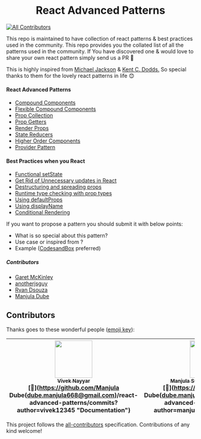 # <h1 align="center">React Advanced Patterns </h1>
[![All Contributors](https://img.shields.io/badge/all_contributors-7-orange.svg?style=flat-square)](#contributors)


<p> This repo is maintained to have collection of react patterns & best practices used in the community. This repo provides you the collated list of all the patterns used in the community. If You have discovered one & would love to share your own react pattern simply send us a PR 🙌 </p>

This is highly inspired from [Michael Jackson](https://github.com/mjackson) & [Kent C. Dodds.](https://twitter.com/kentcdodds) So special thanks to them for the lovely react patterns in life 😊 


#### React Advanced Patterns

* [Compound Components](https://github.com/manjula91/react-advanced-patterns/tree/master/compound-components)
* [Flexible Compound Components](https://github.com/manjula91/react-advanced-patterns/tree/master/flexible-compound-components
)
* [Prop Collection](https://github.com/manjula91/react-advanced-patterns/tree/master/prop-collection)
* [Prop Getters](https://github.com/manjula91/react-advanced-patterns/tree/master/prop-getters)
* [Render Props](https://github.com/manjula91/react-advanced-patterns/tree/master/render-props)
* [State Reducers](https://github.com/manjula91/react-advanced-patterns/tree/master/state-reducers)
* [Higher Order Components](https://github.com/manjula91/react-advanced-patterns/tree/master/hoc)
* [Provider Pattern](https://github.com/manjula91/react-advanced-patterns/tree/master/provider-pattern)

#### Best Practices when you React 

* [Functional setState](https://github.com/manjula91/react-advanced-patterns/tree/master/react-best-practices/#function-in-setstate)
* [Get Rid of Unnecessary updates in React](https://github.com/manjula91/react-advanced-patterns/tree/master/react-best-practices/#why-did-you-update)
* [Destructuring and spreading props](https://github.com/manjula91/react-advanced-patterns/tree/master/react-best-practices/#prop-spread)
* [Runtime type checking with prop types](https://github.com/manjula91/react-advanced-patterns/tree/master/react-best-practices/#prop-types)
* [Using defaultProps](https://github.com/manjula91/react-advanced-patterns/tree/master/react-best-practices/#default-props)
* [Using displayName](https://github.com/manjula91/react-advanced-patterns/tree/master/react-best-practices/#display-name)
* [Conditional Rendering](https://github.com/manjula91/react-advanced-patterns/tree/master/react-best-practices/#conditional-rendering)


If you want to propose a pattern you should submit it with below points:
 * What is so special about this pattern?
 * Use case or inspired from ?
 * Example ([CodesandBox](https://codesandbox.io/) preferred)

##### Contributors
* [Garet McKinley](https://github.com/garetmckinley)
* [anotherjsguy](https://github.com/kuldeepkeshwar)
* [Ryan Dsouza](https://twitter.com/ryands1701)
* [Manjula Dube](https://twitter.com/manjula_dube)




## Contributors

Thanks goes to these wonderful people ([emoji key](https://github.com/kentcdodds/all-contributors#emoji-key)):

<!-- ALL-CONTRIBUTORS-LIST:START - Do not remove or modify this section -->
<!-- prettier-ignore -->
| [<img src="https://avatars3.githubusercontent.com/u/4931048?v=4" width="100px;"/><br /><sub><b>Vivek Nayyar</b></sub>](https://www.viveknayyar.in/)<br />[📖](https://github.com/Manjula Dube(dube.manjula668@gmail.com)/react-advanced-patterns/commits?author=vivek12345 "Documentation") | [<img src="https://avatars0.githubusercontent.com/u/7845921?v=4" width="100px;"/><br /><sub><b>Manjula Subhashchandra Dube</b></sub>](https://www.linkedin.com/profile/view?id=181968473&trk=nav_responsive_tab_profile)<br />[📖](https://github.com/Manjula Dube(dube.manjula668@gmail.com)/react-advanced-patterns/commits?author=manjula91 "Documentation") | [<img src="https://avatars2.githubusercontent.com/u/19697099?v=4" width="100px;"/><br /><sub><b>Ryan Dsouza</b></sub>](https://github.com/ryands17)<br />[📖](https://github.com/Manjula Dube(dube.manjula668@gmail.com)/react-advanced-patterns/commits?author=ryands17 "Documentation") | [<img src="https://avatars3.githubusercontent.com/u/18181755?v=4" width="100px;"/><br /><sub><b>Meghna Srivastava</b></sub>](https://meghnasrivastava.herokuapp.com)<br />[📖](https://github.com/Manjula Dube(dube.manjula668@gmail.com)/react-advanced-patterns/commits?author=meghna-saxena "Documentation") | [<img src="https://avatars1.githubusercontent.com/u/6296006?v=4" width="100px;"/><br /><sub><b>Edward Drapkin</b></sub>](https://github.com/EdwardDrapkin)<br />[📖](https://github.com/Manjula Dube(dube.manjula668@gmail.com)/react-advanced-patterns/commits?author=EdwardDrapkin "Documentation") | [<img src="https://avatars3.githubusercontent.com/u/26486135?v=4" width="100px;"/><br /><sub><b>Felipe F. Diogo</b></sub>](https://github.com/felipediogo)<br />[📖](https://github.com/Manjula Dube(dube.manjula668@gmail.com)/react-advanced-patterns/commits?author=felipediogo "Documentation") | [<img src="https://avatars2.githubusercontent.com/u/7248028?v=4" width="100px;"/><br /><sub><b>Alex Rohleder</b></sub>](https://www.alexrohleder.com)<br />[📖](https://github.com/Manjula Dube(dube.manjula668@gmail.com)/react-advanced-patterns/commits?author=alexrohleder "Documentation") |
| :---: | :---: | :---: | :---: | :---: | :---: | :---: |
<!-- ALL-CONTRIBUTORS-LIST:END -->

This project follows the [all-contributors](https://github.com/kentcdodds/all-contributors) specification. Contributions of any kind welcome!